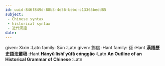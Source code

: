 ```yaml
---
id: uuid-846f849d-88b3-4e56-bebc-c13365bedd85
subject: 
 - Chinese syntax
 - historical syntax
 - 近代漢語
date: 
---
```


given: Xíxìn :Latn
family: Sūn :Latn
given: 錫信 :Hant
family: 孫 :Hant
**漢語歷史語法叢稿** :Hant
**Hànyǔ lìshǐ yǔfǎ cónggǎo** :Latn
**An Outline of an Historical Grammar of Chinese** :Latn